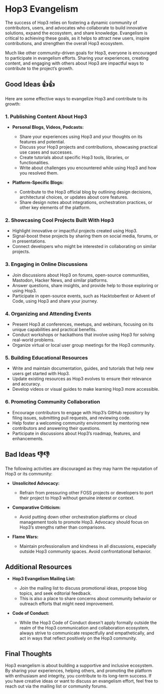# Hop3 Evangelism

The success of Hop3 relies on fostering a dynamic community of contributors, users, and advocates who collaborate to build innovative solutions, expand the ecosystem, and share knowledge. Evangelism is critical to achieving these goals, as it helps to attract new users, inspire contributions, and strengthen the overall Hop3 ecosystem.

Much like other community-driven goals for Hop3, everyone is encouraged to participate in evangelism efforts. Sharing your experiences, creating content, and engaging with others about Hop3 are impactful ways to contribute to the project’s growth.

## Good Ideas 👍👍

Here are some effective ways to evangelize Hop3 and contribute to its growth:

### 1. Publishing Content About Hop3

- **Personal Blogs, Videos, Podcasts:**
  - Share your experiences using Hop3 and your thoughts on its features and potential.
  - Discuss your Hop3 projects and contributions, showcasing practical use cases and successes.
  - Create tutorials about specific Hop3 tools, libraries, or functionalities.
  - Write about challenges you encountered while using Hop3 and how you resolved them.

- **Platform-Specific Blogs:**
  - Contribute to the Hop3 official blog by outlining design decisions, architectural choices, or updates about core features.
  - Share design notes about integrations, orchestration practices, or other key elements of the platform.

### 2. Showcasing Cool Projects Built With Hop3

- Highlight innovative or impactful projects created using Hop3.
- Signal-boost these projects by sharing them on social media, forums, or in presentations.
- Connect developers who might be interested in collaborating on similar projects.

### 3. Engaging in Online Discussions

- Join discussions about Hop3 on forums, open-source communities, Mastodon, Hacker News, and similar platforms.
- Answer questions, share insights, and provide help to those exploring or using Hop3.
- Participate in open-source events, such as Hacktoberfest or Advent of Code, using Hop3 and share your journey.

### 4. Organizing and Attending Events

- Present Hop3 at conferences, meetups, and webinars, focusing on its unique capabilities and practical benefits.
- Conduct workshops or hackathons that involve using Hop3 for solving real-world problems.
- Organize virtual or local user group meetings for the Hop3 community.

### 5. Building Educational Resources

- Write and maintain documentation, guides, and tutorials that help new users get started with Hop3.
- Update existing resources as Hop3 evolves to ensure their relevance and accuracy.
- Develop videos or visual guides to make learning Hop3 more accessible.

### 6. Promoting Community Collaboration

- Encourage contributors to engage with Hop3’s GitHub repository by filing issues, submitting pull requests, and reviewing code.
- Help foster a welcoming community environment by mentoring new contributors and answering their questions.
- Participate in discussions about Hop3’s roadmap, features, and enhancements.

## Bad Ideas 👎👎

The following activities are discouraged as they may harm the reputation of Hop3 or its community:

- **Unsolicited Advocacy:**
  - Refrain from pressuring other FOSS projects or developers to port their project to Hop3 without genuine interest or context.

- **Comparative Criticism:**
  - Avoid putting down other orchestration platforms or cloud management tools to promote Hop3. Advocacy should focus on Hop3’s strengths rather than comparisons.

- **Flame Wars:**
  - Maintain professionalism and kindness in all discussions, especially outside Hop3 community spaces. Avoid confrontational behavior.

## Additional Resources

- **Hop3 Evangelism Mailing List:**
  - Join the mailing list to discuss promotional ideas, propose blog topics, and seek editorial feedback.
  - This is also a place to share concerns about community behavior or outreach efforts that might need improvement.

- **Code of Conduct:**
  - While the Hop3 Code of Conduct doesn't apply formally outside the realm of the Hop3 communication and collaboration ecosystem, always strive to communicate respectfully and empathetically, and act in ways that reflect positively on the Hop3 community.

## Final Thoughts

Hop3 evangelism is about building a supportive and inclusive ecosystem. By sharing your experiences, helping others, and promoting the platform with enthusiasm and integrity, you contribute to its long-term success. If you have creative ideas or want to discuss an evangelism effort, feel free to reach out via the mailing list or community forums.
